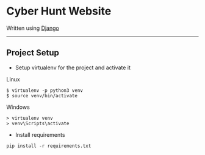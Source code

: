 # Cyber Hunt Website
Written using [Django](https://www.djangoproject.com/)

---

## Project Setup
 - Setup virtualenv for the project and activate it

Linux
```
$ virtualenv -p python3 venv
$ source venv/bin/activate
```
Windows
```
> virtualenv venv
> venv\Scripts\activate
```

 - Install requirements
```
pip install -r requirements.txt
```
